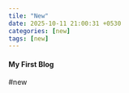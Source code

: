 ```yaml
---
tile: "New"
date: 2025-10-11 21:00:31 +0530
categories: [new]
tags: [new]
---
```

#### My First Blog

#new
